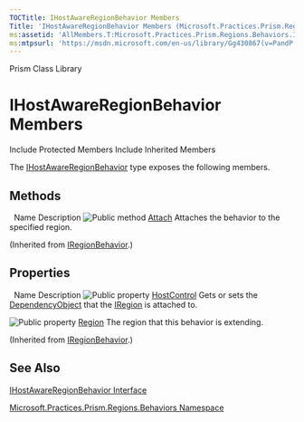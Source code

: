 ```yaml
---
TOCTitle: IHostAwareRegionBehavior Members
Title: 'IHostAwareRegionBehavior Members (Microsoft.Practices.Prism.Regions.Behaviors)'
ms:assetid: 'AllMembers.T:Microsoft.Practices.Prism.Regions.Behaviors.IHostAwareRegionBehavior'
ms:mtpsurl: 'https://msdn.microsoft.com/en-us/library/Gg430867(v=PandP.50)'
---
```


Prism Class Library

IHostAwareRegionBehavior Members
================================

Include Protected Members
Include Inherited Members

The [IHostAwareRegionBehavior](https://msdn.microsoft.com/t:microsoft.practices.prism.regions.behaviors.ihostawareregionbehavior) type exposes the following members.

Methods
-------

<span id="methodTableToggle"></span>
 
Name
Description
![](https://msdn.microsoft.com/en-us/Gg430867.pubmethod(en-us,PandP.50).gif "Public method")
[Attach](https://msdn.microsoft.com/m:microsoft.practices.prism.regions.iregionbehavior.attach)
Attaches the behavior to the specified region.

(Inherited from [IRegionBehavior](https://msdn.microsoft.com/t:microsoft.practices.prism.regions.iregionbehavior).)

Properties
----------

<span id="propertyTableToggle"></span>
 
Name
Description
![](https://msdn.microsoft.com/en-us/Gg430867.pubproperty(en-us,PandP.50).gif "Public property")
[HostControl](https://msdn.microsoft.com/p:microsoft.practices.prism.regions.behaviors.ihostawareregionbehavior.hostcontrol)
Gets or sets the [DependencyObject](http://msdn2.microsoft.com/en-us/library/ms589309) that the [IRegion](https://msdn.microsoft.com/t:microsoft.practices.prism.regions.iregion) is attached to.

![](https://msdn.microsoft.com/en-us/Gg430867.pubproperty(en-us,PandP.50).gif "Public property")
[Region](https://msdn.microsoft.com/p:microsoft.practices.prism.regions.iregionbehavior.region)
The region that this behavior is extending.

(Inherited from [IRegionBehavior](https://msdn.microsoft.com/t:microsoft.practices.prism.regions.iregionbehavior).)

See Also
--------

<span id="seeAlsoToggle"></span>
[IHostAwareRegionBehavior Interface](https://msdn.microsoft.com/t:microsoft.practices.prism.regions.behaviors.ihostawareregionbehavior)

[Microsoft.Practices.Prism.Regions.Behaviors Namespace](https://msdn.microsoft.com/n:microsoft.practices.prism.regions.behaviors)
